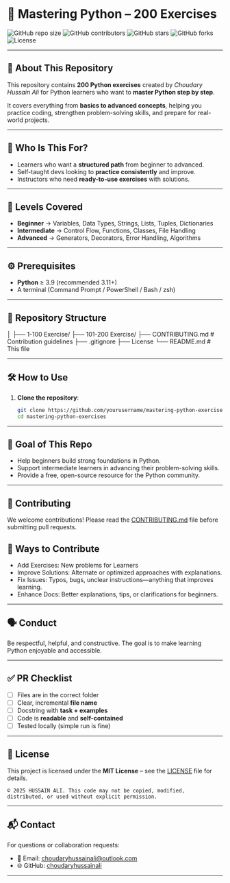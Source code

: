 # 🐍 Mastering Python – 200 Exercises

![GitHub repo size](https://img.shields.io/github/repo-size/yourusername/mastering-python-exercises?color=blue)
![GitHub contributors](https://img.shields.io/github/contributors/yourusername/mastering-python-exercises)
![GitHub stars](https://img.shields.io/github/stars/yourusername/mastering-python-exercises?style=social)
![GitHub forks](https://img.shields.io/github/forks/yourusername/mastering-python-exercises?style=social)
![License](https://img.shields.io/github/license/yourusername/mastering-python-exercises?color=green)

---

## 📌 About This Repository
This repository contains **200 Python exercises** created by *Choudary Hussain Ali* for Python learners who want to **master Python step by step**.  

It covers everything from **basics to advanced concepts**, helping you practice coding, strengthen problem-solving skills, and prepare for real-world projects.

---
## 🔎 Who Is This For?
- Learners who want a **structured path** from beginner to advanced.
- Self-taught devs looking to **practice consistently** and improve.
- Instructors who need **ready-to-use exercises** with solutions.

---

## 🚀 Levels Covered
- **Beginner** → Variables, Data Types, Strings, Lists, Tuples, Dictionaries  
- **Intermediate** → Control Flow, Functions, Classes, File Handling  
- **Advanced** → Generators, Decorators, Error Handling, Algorithms  

---

## ⚙️ Prerequisites
- **Python** ≥ 3.9 (recommended 3.11+)
- A terminal (Command Prompt / PowerShell / Bash / zsh)

---


## 📂 Repository Structure

│
├── 1-100 Exercise/ 
├── 101-200 Exercise/
├── CONTRIBUTING.md # Contribution guidelines
├── .gitignore
├── License
└── README.md # This file


---

## 🛠 How to Use
1. **Clone the repository**:
   ```bash
   git clone https://github.com/yourusername/mastering-python-exercises.git
   cd mastering-python-exercises

---

## 🎯 Goal of This Repo

- Help beginners build strong foundations in Python.
- Support intermediate learners in advancing their problem-solving skills.
- Provide a free, open-source resource for the Python community.

---

## 🤝 Contributing
We welcome contributions! Please read the [CONTRIBUTING.md](CONTRIBUTING.md) file before submitting pull requests.

## 📌 Ways to Contribute

- Add Exercises: New problems for Learners
- Improve Solutions: Alternate or optimized approaches with explanations.
- Fix Issues: Typos, bugs, unclear instructions—anything that improves learning.
- Enhance Docs: Better explanations, tips, or clarifications for beginners.
---
## 🗣 Conduct

Be respectful, helpful, and constructive. The goal is to make learning Python enjoyable and accessible.

---
## ✅ PR Checklist

- [ ] Files are in the correct folder  
- [ ] Clear, incremental **file name**  
- [ ] Docstring with **task + examples**  
- [ ] Code is **readable** and **self-contained**  
- [ ] Tested locally (simple run is fine)

---

## 📜 License
This project is licensed under the **MIT License** – see the [LICENSE](LICENSE) file for details.


```
© 2025 HUSSAIN ALI. This code may not be copied, modified, distributed, or used without explicit permission.
```

---

## 📬 Contact

For questions or collaboration requests:

* 📧 Email: [choudaryhussainali@outlook.com](mailto:choudaryhussainali@outlook.com)
* 🌐 GitHub: [choudaryhussainali](https://github.com/choudaryhussainali)

---
